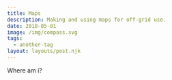 ```yaml
---
title: Maps 
description: Making and using maps for off-grid use. 
date: 2018-05-01
image: /img/compass.svg 
tags:
  - another-tag
layout: layouts/post.njk
---
```


Where am i?
